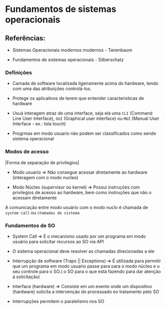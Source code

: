 # Fundamentos de sistemas operacionais

## Referências:

- Sistemas Operacionais modernos modernos - Tanenbaum

- Fundamentos de sistemas operacionais - Silberschatz

### Definições
- Camada de software localizada ligeiramente acima do hardware, tendo com uma das atribuições controlá-los.

- Protege os aplicativos de terem que entender caracteristicas de hardware

- Usuá interagem atraz de uma interface, seja ela uma `CLI` (Command Line User Interface), `GUI` (Graphical user interface) ou `MUI` (Manual User Interface - ex.: tela touch)

- Progrmas em modo usuario não podem ser classificados como sendo sistema operacional

### Modos de acesso
|Forma de separação de privilegios|

- Modo usuario => Não consegue acessar diretamente ao hardware (interagem com o modo nucleo)

- Modo Núcleo (supervisor ou kernel) => Possui instruções com privilegios de acesso ao hardware, bem como instruções que não o acessam diretamente

A comunicação entre modo usuário com o modo nuclo é chamada de `system call` ou `chamadas de sistema`

### Fundamentos de SO

- System Call => É o mecanismo usado por um programa em modo usuário para solicitar recursos ao SO via API

- O sistema operacional deve resolver as chamadas direcionadas a ele

- Interrupção de software (Traps || Exceptions) => É utilizada para permitir que um programa em modo usuario passe para oara o modo núcleo e o seu controle para o SO.( o SO para o que está fazendo para dar atenção á solicitação)

- Interface (hardware) => Consiste em um evento onde um dispositivo (hardware) solicita a intervenção do processado eo tratamento pelo SO

- Interrupções permitem o paralelismo nos SO
